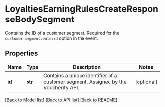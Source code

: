 # LoyaltiesEarningRulesCreateResponseBodySegment

Contains the ID of a customer segment. Required for the `customer.segment.entered` option in the event.

## Properties
Name | Type | Description | Notes
------------ | ------------- | ------------- | -------------
**id** | **str** | Contains a unique identifier of a customer segment. Assigned by the Voucherify API. | [optional] 

[[Back to Model list]](../README.md#documentation-for-models) [[Back to API list]](../README.md#documentation-for-api-endpoints) [[Back to README]](../README.md)


